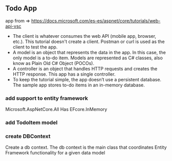 ## Todo App
app from => https://docs.microsoft.com/es-es/aspnet/core/tutorials/web-api-vsc
- The client is whatever consumes the web API (mobile app, browser, etc.). This tutorial doesn't create a client. Postman or curl is used as the client to test the app.
- A model is an object that represents the data in the app. In this case, the only model is a to-do item. Models are represented as C# classes, also know as Plain Old C# Object (POCOs).
- A controller is an object that handles HTTP requests and creates the HTTP response. This app has a single controller.
- To keep the tutorial simple, the app doesn’t use a persistent database. The sample app stores to-do items in an in-memory database.

### add support to entity framework
Microsoft.AspNetCore.All Has EFcore.InMemory

### add TodoItem model

### create DBContext
Create a db context. The db context is the main class that coordinates Entity Framework functionality for a given data model